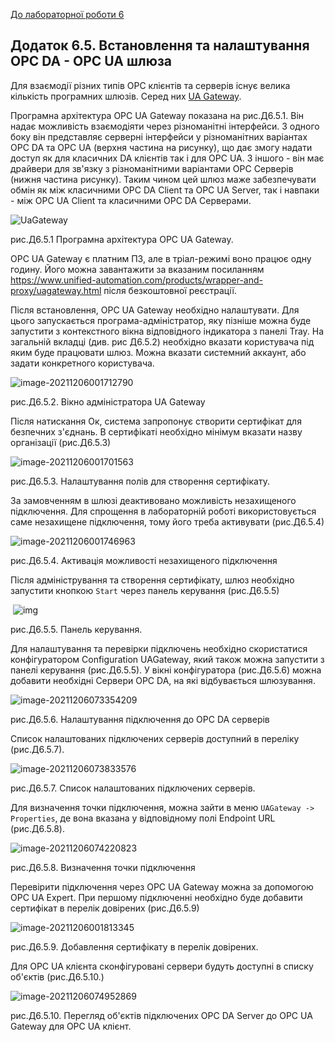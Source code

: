 [До лабораторної роботи 6](lab6.md)

## Додаток 6.5. Встановлення та налаштування OPC DA - OPC UA шлюза

Для взаємодії різних типів OPC клієнтів та серверів існує велика кількість програмних шлюзів. Серед них   [UA Gateway](https://www.unified-automation.com/products/wrapper-and-proxy/uagateway.html).

Програмна архітектура OPC UA Gateway показана на рис.Д6.5.1. Він надає можливість взаємодіяти через різноманітні інтерфейси. З одного боку він представляє серверні інтерфейси у різноманітних варіантах OPC DA та OPC UA (верхня частина на рисунку), що дає змогу надати доступ як для класичних DA клієнтів так і для OPC UA. З іншого - він має драйвери для зв'язку з різноманітними варіантами OPC Серверів (нижня частина рисунку). Таким чином цей шлюз маже забезпечувати обмін як між класичними OPC DA Client та OPC UA Server, так і навпаки - між OPC UA Client та класичними OPC DA Серверами.      

![UaGateway](media6/csm_opcuagateway_web_5830ef66fb.png)

рис.Д6.5.1 Програмна архітектура OPC UA Gateway.

OPC UA Gateway є платним ПЗ, але в тріал-режимі воно працює одну годину. Його можна завантажити за вказаним посиланням <https://www.unified-automation.com/products/wrapper-and-proxy/uagateway.html> після безкоштовної реєстрації. 

Після встановлення, OPC UA Gateway необхідно налаштувати. Для цього запускається програма-адміністратор, яку пізніше можна буде запустити з контекстного вікна відповідного індикатора з панелі Tray.  На загальній вкладці (див. рис Д6.5.2) необхідно вказати користувача під яким буде працювати шлюз. Можна вказати системний аккаунт, або задати конкретного користувача.    

![image-20211206001712790](media6/image-20211206001712790.png)

рис.Д6.5.2. Вікно адміністратора UA Gateway

Після натискання Ок, система запропонує створити сертифікат для безпечних з'єднань.  В сертифікаті необхідно мінімум вказати назву організації (рис.Д6.5.3)

![image-20211206001701563](media6/image-20211206001701563.png)

рис.Д6.5.3. Налаштування полів для створення сертифікату.

За замовченням в шлюзі деактивовано можливість незахищеного підключення. Для спрощення в лабораторній роботі використовується саме незахищене підключення, тому його треба активувати (рис.Д6.5.4) 

![image-20211206001746963](media6/image-20211206001746963.png)

рис.Д6.5.4. Активація можливості незахищеного підключення 

Після адміністрування та створення сертифікату, шлюз необхідно запустити кнопкою `Start` через панель керування (рис.Д6.5.5)

​                ![img](media6/clip_image0021.jpg)    

рис.Д6.5.5. Панель керування.  

Для налаштування та перевірки підключень необхідно скористатися конфігуратором Configuration UAGateway, який також можна запустити з панелі керування (рис.Д6.5.5). У вікні конфігуратора  (рис.Д6.5.6) можна добавити необхідні Сервери OPC DA, на які відбувається шлюзування. 

![image-20211206073354209](media6/image-20211206073354209.png)

рис.Д6.5.6. Налаштування підключення до OPC DA серверів  

Список налаштованих підключених серверів доступний в переліку (рис.Д6.5.7).

![image-20211206073833576](media6/image-20211206073833576.png)

рис.Д6.5.7. Список налаштованих підключених серверів.

Для визначення точки підключення, можна зайти в меню `UAGateway -> Properties`, де вона вказана у відповідному полі Endpoint URL (рис.Д6.5.8).

![image-20211206074220823](media6/image-20211206074220823.png)

рис.Д6.5.8. Визначення точки підключення

Перевірити підключення через OPC UA Gateway можна за допомогою OPC UA Expert. При першому підключенні необхідно буде добавити сертифікат в перелік довірених (рис.Д6.5.9) 

![image-20211206001813345](media6/image-20211206001813345.png)

рис.Д6.5.9. Добавлення сертифікату в перелік довірених.

Для OPC UA клієнта сконфігуровані сервери будуть доступні в списку об'єктів (рис.Д6.5.10.)   

![image-20211206074952869](media6/image-20211206074952869.png)

рис.Д6.5.10. Перегляд об'єктів підключених OPC DA Server до OPC UA Gateway для OPC UA клієнт. 
